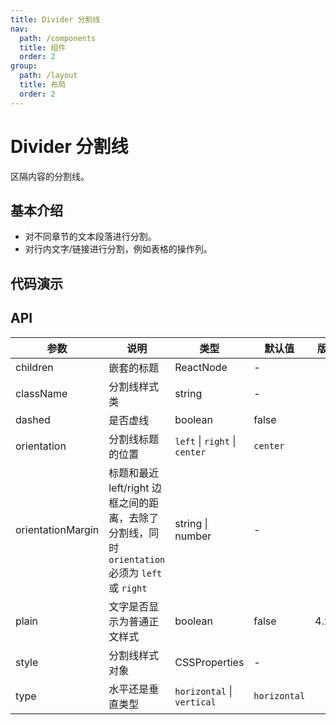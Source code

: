 ```yaml
---
title: Divider 分割线
nav:
  path: /components
  title: 组件
  order: 2
group:
  path: /layout
  title: 布局
  order: 2
---
```


# Divider 分割线

区隔内容的分割线。

## 基本介绍

- 对不同章节的文本段落进行分割。
- 对行内文字/链接进行分割，例如表格的操作列。

## 代码演示

<code src="demos/layout/divider/horizontal.tsx" title="水平分割线" desc="默认为水平分割线，可在中间加入文字。"></code>

<code src="demos/layout/divider/with-text.tsx" title="带文字的分割线" desc="分割线中带有文字，可以用 `orientation` 指定文字位置。"></code>

<code src="demos/layout/divider/plain.tsx" title="分割文字使用正文样式" desc="使用 `plain` 可以设置为更轻量的分割文字样式。"></code>

<code src="demos/layout/divider/vertical.tsx" title="垂直分割线" desc="使用 type=vertical 设置为行内的垂直分割线。"></code>

<code src="demos/layout/divider/customize-style.tsx" title="样式自定义" desc="测试一些 `style` 修改样式的行为。"></code>

## API

| 参数              | 说明                                                                                            | 类型                          | 默认值       | 版本  |
| ----------------- | ----------------------------------------------------------------------------------------------- | ----------------------------- | ------------ | ----- |
| children          | 嵌套的标题                                                                                      | ReactNode                     | -            |       |
| className         | 分割线样式类                                                                                    | string                        | -            |       |
| dashed            | 是否虚线                                                                                        | boolean                       | false        |       |
| orientation       | 分割线标题的位置                                                                                | `left` \| `right` \| `center` | `center`     |       |
| orientationMargin | 标题和最近 left/right 边框之间的距离，去除了分割线，同时 `orientation` 必须为 `left` 或 `right` | string \| number              | -            |       |
| plain             | 文字是否显示为普通正文样式                                                                      | boolean                       | false        | 4.2.0 |
| style             | 分割线样式对象                                                                                  | CSSProperties                 | -            |       |
| type              | 水平还是垂直类型                                                                                | `horizontal` \| `vertical`    | `horizontal` |       |
